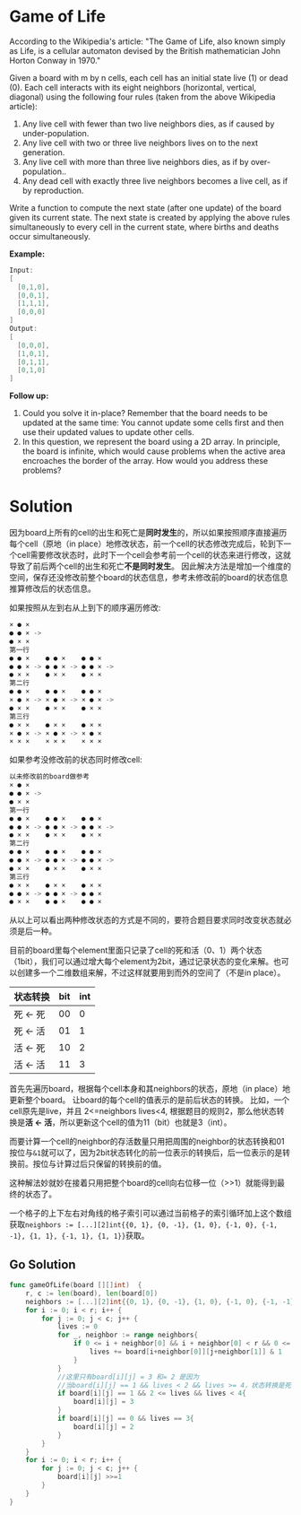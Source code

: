 <!--
 * @Author: Nettor
 * @Date: 2020-06-24 13:43:02
 * @LastEditors: Nettor
 * @LastEditTime: 2020-06-24 20:37:10
 * @Description: file content
--> 

# Game of Life

According to the Wikipedia's article: "The Game of Life, also known simply as Life, is a cellular automaton devised by the British mathematician John Horton Conway in 1970."

Given a board with m by n cells, each cell has an initial state live (1) or dead (0). Each cell interacts with its eight neighbors (horizontal, vertical, diagonal) using the following four rules (taken from the above Wikipedia article):

1. Any live cell with fewer than two live neighbors dies, as if caused by under-population.
2. Any live cell with two or three live neighbors lives on to the next generation.
3. Any live cell with more than three live neighbors dies, as if by over-population..
4. Any dead cell with exactly three live neighbors becomes a live cell, as if by reproduction.

Write a function to compute the next state (after one update) of the board given its current state. The next state is created by applying the above rules simultaneously to every cell in the current state, where births and deaths occur simultaneously.

**Example:**

```go
Input:
[
  [0,1,0],
  [0,0,1],
  [1,1,1],
  [0,0,0]
]
Output:
[
  [0,0,0],
  [1,0,1],
  [0,1,1],
  [0,1,0]
]
```
**Follow up:**

1. Could you solve it in-place? Remember that the board needs to be updated at the same time: You cannot update some cells first and then use their updated values to update other cells.
2. In this question, we represent the board using a 2D array. In principle, the board is infinite, which would cause problems when the active area encroaches the border of the array. How would you address these problems?

# Solution

因为board上所有的cell的出生和死亡是**同时发生**的，所以如果按照顺序直接遍历每个cell（原地（in place）地修改状态，前一个cell的状态修改完成后，轮到下一个cell需要修改状态时，此时下一个cell会参考前一个cell的状态来进行修改，这就导致了前后两个cell的出生和死亡**不是同时发生**。
因此解决方法是增加一个维度的空间，保存还没修改前整个board的状态信息，参考未修改前的board的状态信息推算修改后的状态信息。

如果按照从左到右从上到下的顺序遍历修改:

```go
× ● ×
● ● × ->
● × ×
第一行
● ● ×    ● ● ×    ● ● ×
● ● × -> ● ● × -> ● ● × ->  
● × ×    ● × ×    ● × ×
第二行
● ● ×    ● ● ×    ● ● ×
× ● × -> × ● × -> × ● × ->
● × ×    ● × ×    ● × ×
第三行
● × ×    ● × ×    ● × ×
× ● × -> × ● × -> × ● ×
× × ×    × × ×    × × ×
```

如果参考没修改前的状态同时修改cell:

```go
以未修改前的board做参考
× ● ×
● ● × ->
● × ×
第一行
● ● ×    ● ● ×    ● ● ×
● ● × -> ● ● × -> ● ● × ->  
● × ×    ● × ×    ● × ×
第二行
● ● ×    ● ● ×    ● ● ×
● ● × -> ● ● × -> ● ● × ->
● × ×    ● × ×    ● × ×
第三行
● × ×    ● × ×    ● × ×
● ● × -> ● ● × -> ● ● ×
● × ×    ● ● ×    ● ● ×
```

从以上可以看出两种修改状态的方式是不同的，要符合题目要求同时改变状态就必须是后一种。

目前的board里每个element里面只记录了cell的死和活（0、1）两个状态（1bit），我们可以通过增大每个element为2bit，通过记录状态的变化来解。也可以创建多一个二维数组来解，不过这样就要用到而外的空间了（不是in place）。

| 状态转换 | bit | int |
| -------- | --- | --- |
| 死 <- 死 | 00  | 0   |
| 死 <- 活 | 01  | 1   |
| 活 <- 死 | 10  | 2   |
| 活 <- 活 | 11  | 3   |

首先先遍历board，根据每个cell本身和其neighbors的状态，原地（in place）地更新整个board。
让board的每个cell的值表示的是前后状态的转换。
比如，一个cell原先是live，并且 2<=neighbors lives<4, 根据题目的规则2，那么他状态转换是**活 <- 活**，所以更新这个cell的值为11（bit）也就是3（int）。

而要计算一个cell的neighbor的存活数量只用把周围的neighbor的状态转换和01按位与`&1`就可以了，因为2bit状态转化的前一位表示的转换后，后一位表示的是转换前。按位与计算过后只保留的转换前的值。

这种解法妙就妙在接着只用把整个board的cell向右位移一位（>>1）就能得到最终的状态了。

一个格子的上下左右对角线的格子索引可以通过当前格子的索引循环加上这个数组获取```neighbors := [...][2]int{{0, 1}, {0, -1}, {1, 0}, {-1, 0}, {-1, -1}, {1, 1}, {-1, 1}, {1, 1}}```获取。

## Go Solution

```go
func gameOfLife(board [][]int)  {
    r, c := len(board), len(board[0])
    neighbors := [...][2]int{{0, 1}, {0, -1}, {1, 0}, {-1, 0}, {-1, -1}, {1, 1}, {-1, 1}, {1, 1}}
    for i := 0; i < r; i++ {
        for j := 0; j < c; j++ {
            lives := 0
            for _, neighbor := range neighbors{
                if 0 <= i + neighbor[0] && i + neighbor[0] < r && 0 <= j + neighbor[1] && j+neighbor[1]<c{
                    lives += board[i+neighbor[0]][j+neighbor[1]] & 1
                }
            }
            //这里只有board[i][j] = 3 和= 2 是因为
            //当board[i][j] == 1 && lives < 2 && lives >= 4，状态转换是死 <- 活，对应的值还是1，所以board[i][j]不需要变，同理当board[i][j] == 0 && lives != 3的时候状态转换是死 <- 死，对应的值还是0，board[i][j]不需要变。
            if board[i][j] == 1 && 2 <= lives && lives < 4{
                board[i][j] = 3
            }
            if board[i][j] == 0 && lives == 3{
                board[i][j] = 2
            }
        }
    }
    for i := 0; i < r; i++ {
        for j := 0; j < c; j++ {
            board[i][j] >>=1
        }
    }  
}
```
